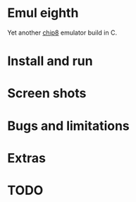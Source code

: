 # Emul eighth  
Yet another [chip8]() emulator build in C. 

[](../)  

# Install and run  
# Screen shots
# Bugs and limitations
# Extras
# TODO
